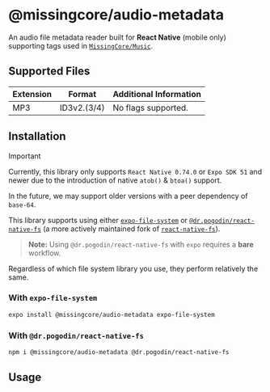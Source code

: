 # @missingcore/audio-metadata

An audio file metadata reader built for **React Native** (mobile only) supporting tags used in [`MissingCore/Music`](https://github.com/MissingCore/Music).

## Supported Files

| Extension | Format      | Additional Information |
| --------- | ----------- | ---------------------- |
| MP3       | ID3v2.(3/4) | No flags supported.    |

## Installation

> [!IMPORTANT]  
> Currently, this library only supports `React Native 0.74.0` or `Expo SDK 51` and newer due to the introduction of native `atob()` & `btoa()` support.
>
> In the future, we may support older versions with a peer dependency of `base-64`.

This library supports using either [`expo-file-system`](https://docs.expo.dev/versions/latest/sdk/filesystem/) or [`@dr.pogodin/react-native-fs`](https://github.com/birdofpreyru/react-native-fs) (a more actively maintained fork of [`react-native-fs`](https://github.com/itinance/react-native-fs)).

> **Note:** Using `@dr.pogodin/react-native-fs` with `expo` requires a **bare** workflow.

Regardless of which file system library you use, they perform relatively the same.

### With `expo-file-system`

```sh
expo install @missingcore/audio-metadata expo-file-system
```

### With `@dr.pogodin/react-native-fs`

```sh
npm i @missingcore/audio-metadata @dr.pogodin/react-native-fs
```

## Usage

